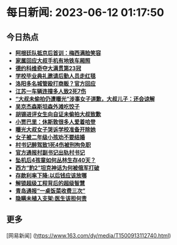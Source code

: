 
# 每日新闻: 2023-06-12 01:17:50
## 今日热点

- **[阿根廷队抵京后首训：梅西满脸笑容](https://www.163.com/search?keyword=%E9%98%BF%E6%A0%B9%E5%BB%B7%E9%98%9F%E6%8A%B5%E4%BA%AC%E5%90%8E%E9%A6%96%E8%AE%AD%EF%BC%9A%E6%A2%85%E8%A5%BF%E6%BB%A1%E8%84%B8%E7%AC%91%E5%AE%B9)**
- **[家属回应大叔手机有地铁车厢照](https://www.163.com/search?keyword=%E5%AE%B6%E5%B1%9E%E5%9B%9E%E5%BA%94%E5%A4%A7%E5%8F%94%E6%89%8B%E6%9C%BA%E6%9C%89%E5%9C%B0%E9%93%81%E8%BD%A6%E5%8E%A2%E7%85%A7)**
- **[德约科维奇夺大满贯第23冠](https://www.163.com/search?keyword=%E5%BE%B7%E7%BA%A6%E7%A7%91%E7%BB%B4%E5%A5%87%E5%A4%BA%E5%A4%A7%E6%BB%A1%E8%B4%AF%E7%AC%AC23%E5%86%A0)**
- **[学校毕业典礼邀请后勤人员走红毯](https://www.163.com/search?keyword=%E5%AD%A6%E6%A0%A1%E6%AF%95%E4%B8%9A%E5%85%B8%E7%A4%BC%E9%82%80%E8%AF%B7%E5%90%8E%E5%8B%A4%E4%BA%BA%E5%91%98%E8%B5%B0%E7%BA%A2%E6%AF%AF)**
- **[洛阳多名城管殴打商贩？官方回应](https://www.163.com/search?keyword=%E6%B4%9B%E9%98%B3%E5%A4%9A%E5%90%8D%E5%9F%8E%E7%AE%A1%E6%AE%B4%E6%89%93%E5%95%86%E8%B4%A9%EF%BC%9F%E5%AE%98%E6%96%B9%E5%9B%9E%E5%BA%94)**
- **[江苏一车辆连撞多人致2死7伤](https://www.163.com/search?keyword=%E6%B1%9F%E8%8B%8F%E4%B8%80%E8%BD%A6%E8%BE%86%E8%BF%9E%E6%92%9E%E5%A4%9A%E4%BA%BA%E8%87%B42%E6%AD%BB7%E4%BC%A4)**
- **[“大叔未偷拍仍遭曝光”涉事女子道歉，大叔儿子：还会谅解](https://www.163.com/search?keyword=%E2%80%9C%E5%A4%A7%E5%8F%94%E6%9C%AA%E5%81%B7%E6%8B%8D%E4%BB%8D%E9%81%AD%E6%9B%9D%E5%85%89%E2%80%9D%E6%B6%89%E4%BA%8B%E5%A5%B3%E5%AD%90%E9%81%93%E6%AD%89%EF%BC%8C%E5%A4%A7%E5%8F%94%E5%84%BF%E5%AD%90%EF%BC%9A%E8%BF%98%E4%BC%9A%E8%B0%85%E8%A7%A3)**
- **[吴京杰森斯坦森外滩吃饺子](https://www.163.com/search?keyword=%E5%90%B4%E4%BA%AC%E6%9D%B0%E6%A3%AE%E6%96%AF%E5%9D%A6%E6%A3%AE%E5%A4%96%E6%BB%A9%E5%90%83%E9%A5%BA%E5%AD%90)**
- **[胡锡进评女生向自证未偷拍大叔致歉](https://www.163.com/search?keyword=%E8%83%A1%E9%94%A1%E8%BF%9B%E8%AF%84%E5%A5%B3%E7%94%9F%E5%90%91%E8%87%AA%E8%AF%81%E6%9C%AA%E5%81%B7%E6%8B%8D%E5%A4%A7%E5%8F%94%E8%87%B4%E6%AD%89)**
- **[小贾巴里：休斯敦很多人爱着哈登](https://www.163.com/search?keyword=%E5%B0%8F%E8%B4%BE%E5%B7%B4%E9%87%8C%EF%BC%9A%E4%BC%91%E6%96%AF%E6%95%A6%E5%BE%88%E5%A4%9A%E4%BA%BA%E7%88%B1%E7%9D%80%E5%93%88%E7%99%BB)**
- **[曝光大叔女子哭诉学校准备开除她](https://www.163.com/search?keyword=%E6%9B%9D%E5%85%89%E5%A4%A7%E5%8F%94%E5%A5%B3%E5%AD%90%E5%93%AD%E8%AF%89%E5%AD%A6%E6%A0%A1%E5%87%86%E5%A4%87%E5%BC%80%E9%99%A4%E5%A5%B9)**
- **[女子被二年级小孩劝不要结婚](https://www.163.com/search?keyword=%E5%A5%B3%E5%AD%90%E8%A2%AB%E4%BA%8C%E5%B9%B4%E7%BA%A7%E5%B0%8F%E5%AD%A9%E5%8A%9D%E4%B8%8D%E8%A6%81%E7%BB%93%E5%A9%9A)**
- **[村书记醉驾致1死4伤被刑拘免职](https://www.163.com/search?keyword=%E6%9D%91%E4%B9%A6%E8%AE%B0%E9%86%89%E9%A9%BE%E8%87%B41%E6%AD%BB4%E4%BC%A4%E8%A2%AB%E5%88%91%E6%8B%98%E5%85%8D%E8%81%8C)**
- **[官方通报村副书记出轨村书记](https://www.163.com/search?keyword=%E5%AE%98%E6%96%B9%E9%80%9A%E6%8A%A5%E6%9D%91%E5%89%AF%E4%B9%A6%E8%AE%B0%E5%87%BA%E8%BD%A8%E6%9D%91%E4%B9%A6%E8%AE%B0)**
- **[坠机后4孩童如何丛林生存40天？](https://www.163.com/search?keyword=%E5%9D%A0%E6%9C%BA%E5%90%8E4%E5%AD%A9%E7%AB%A5%E5%A6%82%E4%BD%95%E4%B8%9B%E6%9E%97%E7%94%9F%E5%AD%9840%E5%A4%A9%EF%BC%9F)**
- **[西方“豹2”坦克神话为何被俄军打破](https://www.163.com/search?keyword=%E8%A5%BF%E6%96%B9%E2%80%9C%E8%B1%B92%E2%80%9D%E5%9D%A6%E5%85%8B%E7%A5%9E%E8%AF%9D%E4%B8%BA%E4%BD%95%E8%A2%AB%E4%BF%84%E5%86%9B%E6%89%93%E7%A0%B4)**
- **[存款利率下降:以后钱应该放哪](https://www.163.com/search?keyword=%E5%AD%98%E6%AC%BE%E5%88%A9%E7%8E%87%E4%B8%8B%E9%99%8D+%E4%BB%A5%E5%90%8E%E9%92%B1%E5%BA%94%E8%AF%A5%E6%94%BE%E5%93%AA)**
- **[解锁超级工程背后的超级智慧](https://www.163.com/search?keyword=%E8%A7%A3%E9%94%81%E8%B6%85%E7%BA%A7%E5%B7%A5%E7%A8%8B%E8%83%8C%E5%90%8E%E7%9A%84%E8%B6%85%E7%BA%A7%E6%99%BA%E6%85%A7)**
- **[青岛通报“一桌饭菜收费三次”](https://www.163.com/search?keyword=%E9%9D%92%E5%B2%9B%E9%80%9A%E6%8A%A5%E2%80%9C%E4%B8%80%E6%A1%8C%E9%A5%AD%E8%8F%9C%E6%94%B6%E8%B4%B9%E4%B8%89%E6%AC%A1%E2%80%9D)**
- **[隐瞒未植入支架:医生该担何责](https://www.163.com/search?keyword=%E9%9A%90%E7%9E%92%E6%9C%AA%E6%A4%8D%E5%85%A5%E6%94%AF%E6%9E%B6+%E5%8C%BB%E7%94%9F%E8%AF%A5%E6%8B%85%E4%BD%95%E8%B4%A3)**

## 更多
[网易新闻] (https://www.163.com/dy/media/T1500913112740.html)
